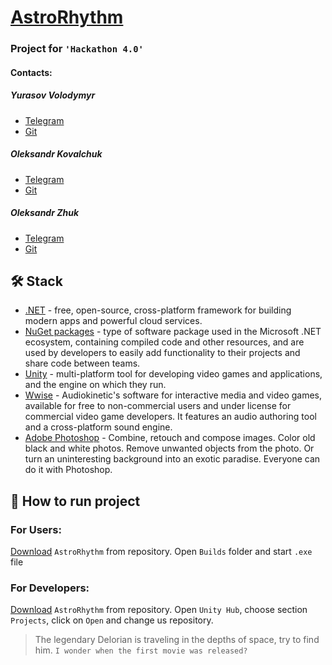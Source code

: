 # [AstroRhythm](https://lnu.edu.ua)
### Project for `'Hackathon 4.0'`
#### Contacts:
##### Yurasov Volodymyr
* [Telegram](https://t.me/yurasov_volodymyr)
* [Git](https://github.com/MusicW0lf)
##### Oleksandr Kovalchuk
* [Telegram](https://t.me/justsashakovalchuk)
* [Git](https://github.com/JustKovalchuk)
##### Oleksandr Zhuk
* [Telegram](https://t.me/Sasha_Beetle) 
* [Git](https://github.com/SashaBeetle)
## 🛠️ Stack
* [.NET](https://dotnet.microsoft.com/) - free, open-source, cross-platform framework for building modern apps and powerful cloud services.
* [NuGet packages](https://learn.microsoft.com/uk-ua/nuget/) - type of software package used in the Microsoft .NET ecosystem, containing compiled code and other resources, and are used by developers to easily add functionality to their projects and share code between teams.
* [Unity](https://unity.com/) - multi-platform tool for developing video games and applications, and the engine on which they run.
* [Wwise](https://www.audiokinetic.com/en/products/wwise) - Audiokinetic's software for interactive media and video games, available for free to non-commercial users and under license for commercial video game developers. It features an audio authoring tool and a cross-platform sound engine.
* [Adobe Photoshop](https://www.adobe.com/ua/products/photoshop.html) - Combine, retouch and compose images. Color old black and white photos. Remove unwanted objects from the photo. Or turn an uninteresting background into an exotic paradise. Everyone can do it with Photoshop.
## 🔌 How to run project
### For Users:
[Download](https://github.com/GameDevGymOfficial/lphackathon/archive/refs/heads/main.zip) `AstroRhythm` from repository. Open `Builds` folder and start `.exe` file
### For Developers:
[Download](https://github.com/GameDevGymOfficial/lphackathon/archive/refs/heads/main.zip) `AstroRhythm` from repository. Open `Unity Hub`, choose section `Projects`, click on `Open` and change us repository.
> The legendary Delorian is traveling in the depths of space, try to find him. 
> `I wonder when the first movie was released?`
